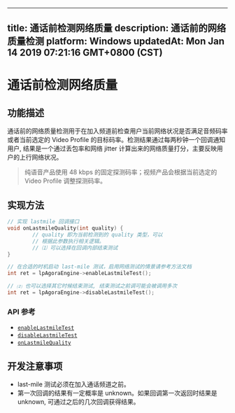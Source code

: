 
---
title: 通话前检测网络质量
description: 通话前的网络质量检测
platform: Windows
updatedAt: Mon Jan 14 2019 07:21:16 GMT+0800 (CST)
---
# 通话前检测网络质量
## 功能描述

通话前的网络质量检测用于在加入频道前检查用户当前网络状况是否满足音频码率或者当前选定的 Video Profile 的目标码率。检测结果通过每两秒钟一个回调通知用户, 结果是一个通过丢包率和网络 jitter 计算出来的网络质量打分，主要反映用户的上行网络状况。

> 纯语音产品使用 48 kbps 的固定探测码率；视频产品会根据当前选定的 Video Profile 调整探测码率。

## 实现方法

```C++
// 实现 lastmile 回调接口
void onLastmileQuality(int quality) {
        // quality 即为当前检测到的 quality 类型，可以
        // 根据此参数执行相关逻辑。
        // ⑴ 可以选择在回调内部结束测试
}

// 在合适的时机启动 last-mile 测试，启用网络测试的情景请参考方法文档
int ret = lpAgoraEngine->enableLastmileTest();

// ⑵ 也可以选择其它时候结束测试, 结束测试之前调可能会被调用多次
int ret = lpAgoraEngine->disableLastmileTest();

```

### API 参考
* [`enableLastmileTest`](https://docs.agora.io/cn/Interactive%20Broadcast/API%20Reference/cpp/classagora_1_1rtc_1_1_i_rtc_engine.html#a2803623f129eeb92503a7a4e5a09a46d)
* [`disableLastmileTest`](https://docs.agora.io/cn/Interactive%20Broadcast/API%20Reference/cpp/classagora_1_1rtc_1_1_i_rtc_engine.html#a544fb9fda664578b80bbd7dbfffafd53)
* [`onLastmileQuality`](https://docs.agora.io/cn/Interactive%20Broadcast/API%20Reference/cpp/classagora_1_1rtc_1_1_i_rtc_engine_event_handler.html#ac7e14d1a26eb35ef236a0662d28d2b33)

## 开发注意事项

- last-mile 测试必须在加入通话频道之前。
- 第一次回调的结果有一定概率是 unknown。如果回调第一次返回时结果是 unknown, 可通过之后的几次回调获得结果。
